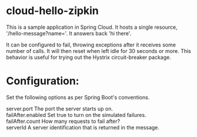 # cloud-hello-zipkin

This is a sample application in Spring Cloud.  It hosts a single 
resource, '/hello-message?name=<string>'.  It answers back 'hi there'.

It can be configured to fail, throwing exceptions after it receives some number of calls.  It will then reset when left idle for 30 seconds or more.
This behavior is useful for trying out the Hystrix circuit-breaker package.

# Configuration:

Set the following options as per Spring Boot's conventions.

server.port The port the server starts up on.  
failAfter.enabled Set true to turn on the simulated failures.  
failAfter.count How many requests to fail after?  
serverId A server identification that is returned in the message.



